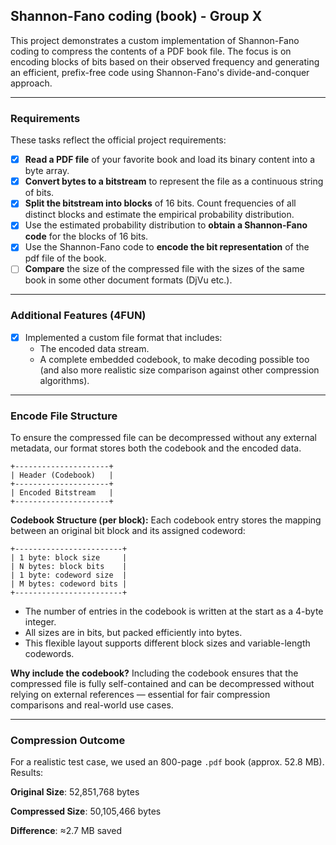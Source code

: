 ## Shannon-Fano coding (book) - Group X


This project demonstrates a custom implementation of Shannon-Fano coding to 
compress the contents of a PDF book file. The focus is on encoding blocks of 
bits based on their observed frequency and generating an efficient, prefix-free 
code using Shannon-Fano's divide-and-conquer approach.

---

### Requirements
These tasks reflect the official project requirements:
- [x] **Read a PDF file** of your favorite book and load its binary content into a byte array.
- [x] **Convert bytes to a bitstream** to represent the file as a continuous string of bits.
- [x] **Split the bitstream into blocks** of 16 bits. Count frequencies of all distinct blocks and estimate the empirical probability distribution.
- [x] Use the estimated probability distribution to **obtain a Shannon-Fano code** for the blocks of 16 bits.
- [x] Use the Shannon-Fano code to **encode the bit representation** of the pdf file of the book.
- [ ] **Compare** the size of the compressed file with the sizes of the same book in some other document formats (DjVu etc.).

---

### Additional Features (4FUN)
- [x] Implemented a custom file format that includes:
    - The encoded data stream.
    - A complete embedded codebook, to make decoding possible too (and also more realistic size comparison against other compression algorithms).

---

### Encode File Structure

To ensure the compressed file can be decompressed without any external metadata, our format stores both the codebook and the encoded data.

```
+---------------------+
| Header (Codebook)   |
+---------------------+
| Encoded Bitstream   |
+---------------------+
```

**Codebook Structure (per block):**
Each codebook entry stores the mapping between an original bit block and its assigned codeword:

```
+------------------------+
| 1 byte: block size     |
| N bytes: block bits    |
| 1 byte: codeword size  |
| M bytes: codeword bits |
+------------------------+
```

- The number of entries in the codebook is written at the start as a 4-byte integer.
- All sizes are in bits, but packed efficiently into bytes.
- This flexible layout supports different block sizes and variable-length codewords.

**Why include the codebook?**
Including the codebook ensures that the compressed file is fully self-contained and can be decompressed without relying on external references — essential for fair compression comparisons and real-world use cases.

---

### Compression Outcome

For a realistic test case, we used an 800-page `.pdf` book (approx. 52.8 MB). Results:

**Original Size**: 52,851,768 bytes

**Compressed Size**: 50,105,466 bytes

**Difference**: ≈2.7 MB saved

